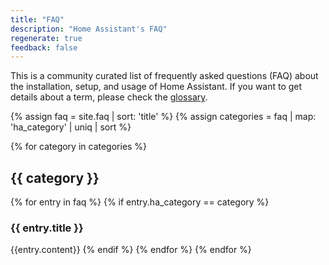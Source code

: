 ```yaml
---
title: "FAQ"
description: "Home Assistant's FAQ"
regenerate: true
feedback: false
---
```


This is a community curated list of frequently asked questions (FAQ) about the installation, setup, and usage of Home Assistant. If you want to get details about a term, please check the [glossary](/docs/glossary/).

{% assign faq = site.faq | sort: 'title' %}
{% assign categories = faq | map: 'ha_category' | uniq | sort %}

{% for category in categories %}

## {{ category }}

  {% for entry in faq %}
    {% if entry.ha_category == category %}

### {{ entry.title }}

{{entry.content}}
    {% endif %}
  {% endfor %}
{% endfor %}
